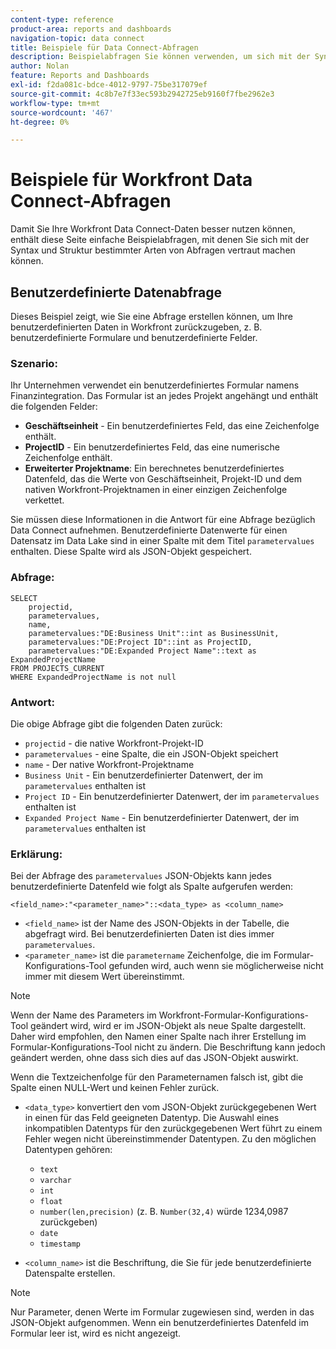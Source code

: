 ```yaml
---
content-type: reference
product-area: reports and dashboards
navigation-topic: data connect
title: Beispiele für Data Connect-Abfragen
description: Beispielabfragen Sie können verwenden, um sich mit der Syntax und Struktur bestimmter Arten von Abfragen vertraut zu machen.
author: Nolan
feature: Reports and Dashboards
exl-id: f2da081c-bdce-4012-9797-75be317079ef
source-git-commit: 4c8b7e7f33ec593b2942725eb9160f7fbe2962e3
workflow-type: tm+mt
source-wordcount: '467'
ht-degree: 0%

---
```


# Beispiele für Workfront Data Connect-Abfragen

Damit Sie Ihre Workfront Data Connect-Daten besser nutzen können, enthält diese Seite einfache Beispielabfragen, mit denen Sie sich mit der Syntax und Struktur bestimmter Arten von Abfragen vertraut machen können.

## Benutzerdefinierte Datenabfrage

Dieses Beispiel zeigt, wie Sie eine Abfrage erstellen können, um Ihre benutzerdefinierten Daten in Workfront zurückzugeben, z. B. benutzerdefinierte Formulare und benutzerdefinierte Felder.

### Szenario:

Ihr Unternehmen verwendet ein benutzerdefiniertes Formular namens Finanzintegration. Das Formular ist an jedes Projekt angehängt und enthält die folgenden Felder:

* **Geschäftseinheit** - Ein benutzerdefiniertes Feld, das eine Zeichenfolge enthält.
* **ProjectID** - Ein benutzerdefiniertes Feld, das eine numerische Zeichenfolge enthält.
* **Erweiterter Projektname**: Ein berechnetes benutzerdefiniertes Datenfeld, das die Werte von Geschäftseinheit, Projekt-ID und dem nativen Workfront-Projektnamen in einer einzigen Zeichenfolge verkettet.

Sie müssen diese Informationen in die Antwort für eine Abfrage bezüglich Data Connect aufnehmen. Benutzerdefinierte Datenwerte für einen Datensatz im Data Lake sind in einer Spalte mit dem Titel `parametervalues` enthalten. Diese Spalte wird als JSON-Objekt gespeichert.

### Abfrage:

```
SELECT
    projectid,
    parametervalues,
    name,
    parametervalues:"DE:Business Unit"::int as BusinessUnit,
    parametervalues:"DE:Project ID"::int as ProjectID,
    parametervalues:"DE:Expanded Project Name"::text as ExpandedProjectName
FROM PROJECTS_CURRENT
WHERE ExpandedProjectName is not null
```

### Antwort:

Die obige Abfrage gibt die folgenden Daten zurück:

* `projectid` - die native Workfront-Projekt-ID
* `parametervalues` - eine Spalte, die ein JSON-Objekt speichert
* `name` - Der native Workfront-Projektname
* `Business Unit` - Ein benutzerdefinierter Datenwert, der im `parametervalues` enthalten ist
* `Project ID` - Ein benutzerdefinierter Datenwert, der im `parametervalues` enthalten ist
* `Expanded Project Name` - Ein benutzerdefinierter Datenwert, der im `parametervalues` enthalten ist

### Erklärung:

Bei der Abfrage des `parametervalues` JSON-Objekts kann jedes benutzerdefinierte Datenfeld wie folgt als Spalte aufgerufen werden:

`<field_name>:"<parameter_name>"::<data_type> as <column_name>`

* `<field_name>` ist der Name des JSON-Objekts in der Tabelle, die abgefragt wird. Bei benutzerdefinierten Daten ist dies immer `parametervalues`.
* `<parameter_name>` ist die `parametername` Zeichenfolge, die im Formular-Konfigurations-Tool gefunden wird, auch wenn sie möglicherweise nicht immer mit diesem Wert übereinstimmt.

>[!NOTE]
>
>Wenn der Name des Parameters im Workfront-Formular-Konfigurations-Tool geändert wird, wird er im JSON-Objekt als neue Spalte dargestellt. Daher wird empfohlen, den Namen einer Spalte nach ihrer Erstellung im Formular-Konfigurations-Tool nicht zu ändern. Die Beschriftung kann jedoch geändert werden, ohne dass sich dies auf das JSON-Objekt auswirkt.
>
>Wenn die Textzeichenfolge für den Parameternamen falsch ist, gibt die Spalte einen NULL-Wert und keinen Fehler zurück.

* `<data_type>` konvertiert den vom JSON-Objekt zurückgegebenen Wert in einen für das Feld geeigneten Datentyp. Die Auswahl eines inkompatiblen Datentyps für den zurückgegebenen Wert führt zu einem Fehler wegen nicht übereinstimmender Datentypen. Zu den möglichen Datentypen gehören:

   * `text`
   * `varchar`
   * `int`
   * `float`
   * `number(len,precision)` (z. B. `Number(32,4)` würde 1234,0987 zurückgeben)
   * `date`
   * `timestamp`

* `<column_name>` ist die Beschriftung, die Sie für jede benutzerdefinierte Datenspalte erstellen.

>[!NOTE]
>
>Nur Parameter, denen Werte im Formular zugewiesen sind, werden in das JSON-Objekt aufgenommen. Wenn ein benutzerdefiniertes Datenfeld im Formular leer ist, wird es nicht angezeigt.

<!--## Task query 

Join the project and (assignedTo) users tables into a simple task list.



## Hours query

Join owner (users), hour type, and portfolio tables to provide a sum of hours by user and portfolio for the current year.



## Document approvals query

Measure the cycle time and average number of review cycles per asset.-->
